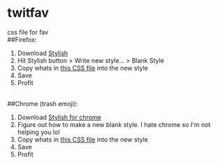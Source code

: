 # twitfav
css file for fav
<br>
##Firefox:<br>
1. Download [Stylish](https://addons.mozilla.org/en-us/firefox/addon/stylish/)<br>
2. Hit Stylish button > Write new style... > Blank Style<br>
3. Copy whats in [this CSS file](star.css) into the new style<br>
4. Save<br>
5. Profit<br><br>

##Chrome (trash emoji):<br>
1. Download [Stylish for chrome](https://chrome.google.com/webstore/detail/stylish/fjnbnpbmkenffdnngjfgmeleoegfcffe?hl=en)<br>
2. Figure out how to make a new blank style. I hate chrome so I'm not helping you lol<br>
3. Copy whats in [this CSS file](star.css) into the new style<br>
4. Save<br>
5. Profit<br>
